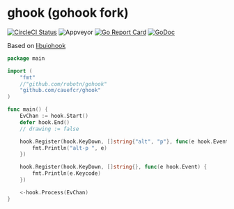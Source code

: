 # ghook (gohook fork)

[![CircleCI Status](https://circleci.com/gh/cauefcr/ghook.svg?style=shield)](https://circleci.com/gh/cauefcr/ghook)
![Appveyor](https://ci.appveyor.com/api/projects/status/github/cauefcr/ghook?branch=master&svg=true)
[![Go Report Card](https://goreportcard.com/badge/github.com/cauefcr/ghook)](https://goreportcard.com/report/github.com/cauefcr/ghook)
[![GoDoc](https://godoc.org/github.com/cauefcr/ghook?status.svg)](https://godoc.org/github.com/cauefcr/ghook)
<!-- This is a work in progress. -->

Based on [libuiohook](https://github.com/kwhat/libuiohook)

```Go
package main

import (
	"fmt"
	//"github.com/robotn/gohook"
	"github.com/cauefcr/ghook"
)

func main() {
	EvChan := hook.Start()
	defer hook.End()
	// drawing := false

	hook.Register(hook.KeyDown, []string{"alt", "p"}, func(e hook.Event) {
		fmt.Println("alt-p ", e)
	})

	hook.Register(hook.KeyDown, []string{}, func(e hook.Event) {
		fmt.Println(e.Keycode)
	})

	<-hook.Process(EvChan)
}
```